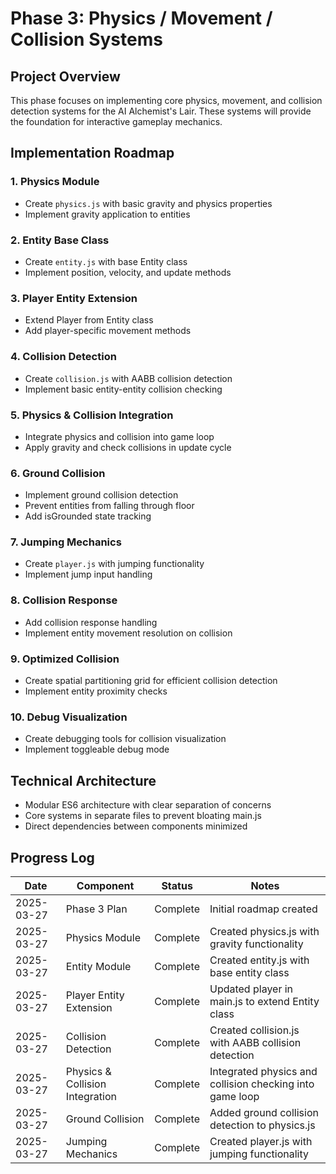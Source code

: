 # Phase 3: Physics / Movement / Collision Systems

## Project Overview
This phase focuses on implementing core physics, movement, and collision detection systems for the AI Alchemist's Lair. These systems will provide the foundation for interactive gameplay mechanics.

## Implementation Roadmap

### 1. Physics Module
- Create `physics.js` with basic gravity and physics properties
- Implement gravity application to entities

### 2. Entity Base Class
- Create `entity.js` with base Entity class
- Implement position, velocity, and update methods

### 3. Player Entity Extension
- Extend Player from Entity class
- Add player-specific movement methods

### 4. Collision Detection
- Create `collision.js` with AABB collision detection
- Implement basic entity-entity collision checking

### 5. Physics & Collision Integration
- Integrate physics and collision into game loop
- Apply gravity and check collisions in update cycle

### 6. Ground Collision
- Implement ground collision detection 
- Prevent entities from falling through floor
- Add isGrounded state tracking

### 7. Jumping Mechanics
- Create `player.js` with jumping functionality
- Implement jump input handling

### 8. Collision Response
- Add collision response handling
- Implement entity movement resolution on collision

### 9. Optimized Collision
- Create spatial partitioning grid for efficient collision detection
- Implement entity proximity checks

### 10. Debug Visualization
- Create debugging tools for collision visualization
- Implement toggleable debug mode

## Technical Architecture
- Modular ES6 architecture with clear separation of concerns
- Core systems in separate files to prevent bloating main.js
- Direct dependencies between components minimized

## Progress Log

| Date | Component | Status | Notes |
|------|-----------|--------|-------|
| 2025-03-27 | Phase 3 Plan | Complete | Initial roadmap created |
| 2025-03-27 | Physics Module | Complete | Created physics.js with gravity functionality |
| 2025-03-27 | Entity Module | Complete | Created entity.js with base entity class |
| 2025-03-27 | Player Entity Extension | Complete | Updated player in main.js to extend Entity class |
| 2025-03-27 | Collision Detection | Complete | Created collision.js with AABB collision detection |
| 2025-03-27 | Physics & Collision Integration | Complete | Integrated physics and collision checking into game loop |
| 2025-03-27 | Ground Collision | Complete | Added ground collision detection to physics.js |
| 2025-03-27 | Jumping Mechanics | Complete | Created player.js with jumping functionality |
